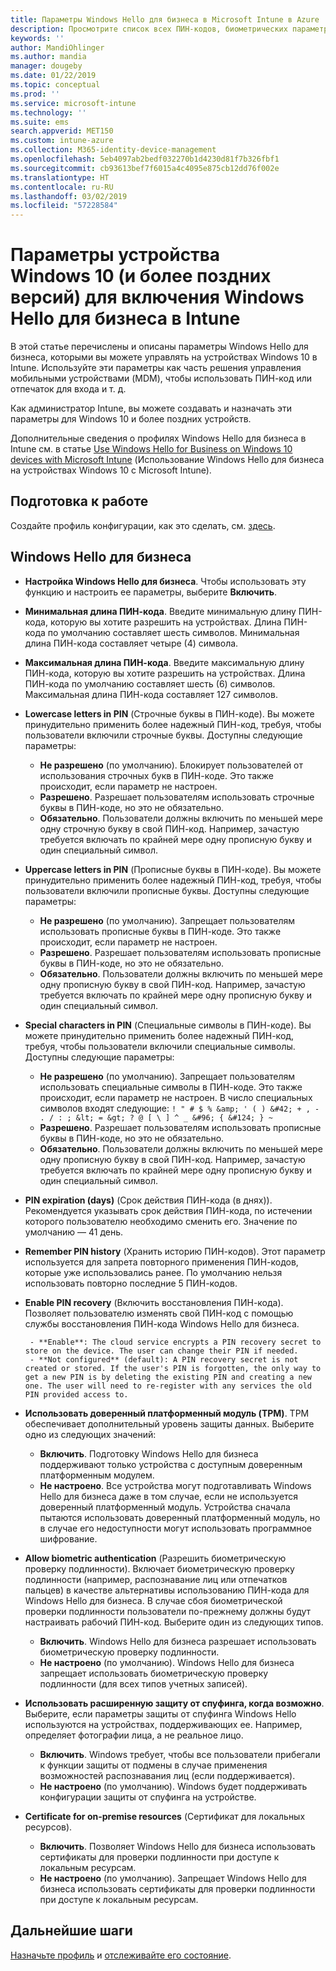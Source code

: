 ```yaml
---
title: Параметры Windows Hello для бизнеса в Microsoft Intune в Azure | Документация Майкрософт
description: Просмотрите список всех ПИН-кодов, биометрических параметров и параметров защиты от спуфинга в профиле Защиты идентификации для использования и настройки Windows Hello для бизнеса на устройствах Windows 10 в Microsoft Intune.
keywords: ''
author: MandiOhlinger
ms.author: mandia
manager: dougeby
ms.date: 01/22/2019
ms.topic: conceptual
ms.prod: ''
ms.service: microsoft-intune
ms.technology: ''
ms.suite: ems
search.appverid: MET150
ms.custom: intune-azure
ms.collection: M365-identity-device-management
ms.openlocfilehash: 5eb4097ab2bedf032270b1d4230d81f7b326fbf1
ms.sourcegitcommit: cb93613bef7f6015a4c4095e875cb12dd76f002e
ms.translationtype: HT
ms.contentlocale: ru-RU
ms.lasthandoff: 03/02/2019
ms.locfileid: "57228584"
---
```

# <a name="windows-10-and-newer-device-settings-to-enable-windows-hello-for-business-in-intune"></a>Параметры устройства Windows 10 (и более поздних версий) для включения Windows Hello для бизнеса в Intune

В этой статье перечислены и описаны параметры Windows Hello для бизнеса, которыми вы можете управлять на устройствах Windows 10 в Intune. Используйте эти параметры как часть решения управления мобильными устройствами (MDM), чтобы использовать ПИН-код или отпечаток для входа и т. д.

Как администратор Intune, вы можете создавать и назначать эти параметры для Windows 10 и более поздних устройств.

Дополнительные сведения о профилях Windows Hello для бизнеса в Intune см. в статье [Use Windows Hello for Business on Windows 10 devices with Microsoft Intune](identity-protection-configure.md) (Использование Windows Hello для бизнеса на устройствах Windows 10 с Microsoft Intune).

## <a name="before-you-begin"></a>Подготовка к работе

Создайте профиль конфигурации, как это сделать, см. [здесь](identity-protection-configure.md#create-the-device-profile).

## <a name="windows-hello-for-business"></a>Windows Hello для бизнеса

- **Настройка Windows Hello для бизнеса**. Чтобы использовать эту функцию и настроить ее параметры, выберите **Включить**.
- **Минимальная длина ПИН-кода**. Введите минимальную длину ПИН-кода, которую вы хотите разрешить на устройствах. Длина ПИН-кода по умолчанию составляет шесть символов. Минимальная длина ПИН-кода составляет четыре (4) символа.
- **Максимальная длина ПИН-кода**. Введите максимальную длину ПИН-кода, которую вы хотите разрешить на устройствах. Длина ПИН-кода по умолчанию составляет шесть (6) символов. Максимальная длина ПИН-кода составляет 127 символов.  
- **Lowercase letters in PIN** (Строчные буквы в ПИН-коде). Вы можете принудительно применить более надежный ПИН-код, требуя, чтобы пользователи включили строчные буквы. Доступны следующие параметры:

  - **Не разрешено** (по умолчанию). Блокирует пользователей от использования строчных букв в ПИН-коде. Это также происходит, если параметр не настроен.
  - **Разрешено**. Разрешает пользователям использовать строчные буквы в ПИН-коде, но это не обязательно.
  - **Обязательно**. Пользователи должны включить по меньшей мере одну строчную букву в свой ПИН-код. Например, зачастую требуется включать по крайней мере одну прописную букву и один специальный символ.

- **Uppercase letters in PIN** (Прописные буквы в ПИН-коде). Вы можете принудительно применить более надежный ПИН-код, требуя, чтобы пользователи включили прописные буквы. Доступны следующие параметры:

  - **Не разрешено** (по умолчанию). Запрещает пользователям использовать прописные буквы в ПИН-коде. Это также происходит, если параметр не настроен.
  - **Разрешено**. Разрешает пользователям использовать прописные буквы в ПИН-коде, но это не обязательно.
  - **Обязательно**. Пользователи должны включить по меньшей мере одну прописную букву в свой ПИН-код. Например, зачастую требуется включать по крайней мере одну прописную букву и один специальный символ.

- **Special characters in PIN** (Специальные символы в ПИН-коде). Вы можете принудительно применить более надежный ПИН-код, требуя, чтобы пользователи включили специальные символы. Доступны следующие параметры:

  - **Не разрешено** (по умолчанию). Запрещает пользователям использовать специальные символы в ПИН-коде. Это также происходит, если параметр не настроен.
    В число специальных символов входят следующие: `! " # $ % &amp; ' ( ) &#42; + , - . / : ; &lt; = &gt; ? @ [ \ ] ^ _ &#96; { &#124; } ~`
  - **Разрешено**. Разрешает пользователям использовать прописные буквы в ПИН-коде, но это не обязательно.
  - **Обязательно**. Пользователи должны включить по меньшей мере одну прописную букву в свой ПИН-код. Например, зачастую требуется включать по крайней мере одну прописную букву и один специальный символ.

- **PIN expiration (days)** (Срок действия ПИН-кода (в днях)). Рекомендуется указывать срок действия ПИН-кода, по истечении которого пользователю необходимо сменить его. Значение по умолчанию — 41 день.

- **Remember PIN history** (Хранить историю ПИН-кодов). Этот параметр используется для запрета повторного применения ПИН-кодов, которые уже использовались ранее. По умолчанию нельзя использовать повторно последние 5 ПИН-кодов.  
- **Enable PIN recovery** (Включить восстановления ПИН-кода). Позволяет пользователю изменять свой ПИН-код с помощью службы восстановления ПИН-кода Windows Hello для бизнеса.

       - **Enable**: The cloud service encrypts a PIN recovery secret to store on the device. The user can change their PIN if needed.  
       - **Not configured** (default): A PIN recovery secret is not created or stored. If the user's PIN is forgotten, the only way to get a new PIN is by deleting the existing PIN and creating a new one. The user will need to re-register with any services the old PIN provided access to.  

- **Использовать доверенный платформенный модуль (TPM)**. TPM обеспечивает дополнительный уровень защиты данных. Выберите одно из следующих значений:  
  - **Включить**. Подготовку Windows Hello для бизнеса поддерживают только устройства с доступным доверенным платформенным модулем.
  - **Не настроено**. Все устройства могут подготавливать Windows Hello для бизнеса даже в том случае, если не используется доверенный платформенный модуль. Устройства сначала пытаются использовать доверенный платформенный модуль, но в случае его недоступности могут использовать программное шифрование.  

- **Allow biometric authentication** (Разрешить биометрическую проверку подлинности). Включает биометрическую проверку подлинности (например, распознавание лиц или отпечатков пальцев) в качестве альтернативы использованию ПИН-кода для Windows Hello для бизнеса. В случае сбоя биометрической проверки подлинности пользователи по-прежнему должны будут настраивать рабочий ПИН-код. Выберите один из следующих типов.

  - **Включить**. Windows Hello для бизнеса разрешает использовать биометрическую проверку подлинности.
  - **Не настроено** (по умолчанию). Windows Hello для бизнеса запрещает использовать биометрическую проверку подлинности (для всех типов учетных записей).

- **Использовать расширенную защиту от спуфинга, когда возможно**. Выберите, если параметры защиты от спуфинга Windows Hello используются на устройствах, поддерживающих ее. Например, определяет фотографии лица, а не реальное лицо.

  - **Включить**. Windows требует, чтобы все пользователи прибегали к функции защиты от подмены в случае применения возможностей распознавания лиц (если поддерживается).  
  - **Не настроено** (по умолчанию). Windows будет поддерживать конфигурации защиты от спуфинга на устройстве.

- **Certificate for on-premise resources** (Сертификат для локальных ресурсов). 

  - **Включить**. Позволяет Windows Hello для бизнеса использовать сертификаты для проверки подлинности при доступе к локальным ресурсам.
  - **Не настроено** (по умолчанию). Запрещает Windows Hello для бизнеса использовать сертификаты для проверки подлинности при доступе к локальным ресурсам.  

## <a name="next-steps"></a>Дальнейшие шаги

[Назначьте профиль](device-profile-assign.md) и [отслеживайте его состояние](device-profile-monitor.md).
